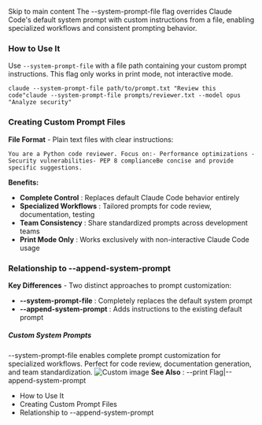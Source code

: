 Skip to main content
The --system-prompt-file flag overrides Claude Code's default system prompt with custom instructions from a file, enabling specialized workflows and consistent prompting behavior.
### How to Use It​
Use `--system-prompt-file` with a file path containing your custom prompt instructions. This flag only works in print mode, not interactive mode.
```
claude --system-prompt-file path/to/prompt.txt "Review this code"claude --system-prompt-file prompts/reviewer.txt --model opus "Analyze security"
```

### Creating Custom Prompt Files​
**File Format** - Plain text files with clear instructions:
```
You are a Python code reviewer. Focus on:- Performance optimizations - Security vulnerabilities- PEP 8 complianceBe concise and provide specific suggestions.
```

**Benefits:**
  * **Complete Control** : Replaces default Claude Code behavior entirely
  * **Specialized Workflows** : Tailored prompts for code review, documentation, testing
  * **Team Consistency** : Share standardized prompts across development teams
  * **Print Mode Only** : Works exclusively with non-interactive Claude Code usage


### Relationship to --append-system-prompt​
**Key Differences** - Two distinct approaches to prompt customization:
  * **--system-prompt-file** : Completely replaces the default system prompt
  * **--append-system-prompt** : Adds instructions to the existing default prompt


##### Custom System Prompts
--system-prompt-file enables complete prompt customization for specialized workflows. Perfect for code review, documentation generation, and team standardization.
![Custom image](https://www.claudelog.com/img/discovery/036_cl.png)
**See Also** : --print Flag|--append-system-prompt
  * How to Use It
  * Creating Custom Prompt Files
  * Relationship to --append-system-prompt


